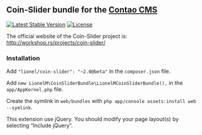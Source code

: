 ## Coin-Slider bundle for the [Contao CMS](https://contao.org/en)

[![Latest Stable Version](https://poser.pugx.org/lionel/coin-slider/v/stable)](https://packagist.org/packages/lionel/coin-slider)
[![License](https://poser.pugx.org/lionel/coin-slider/license)](https://packagist.org/packages/lionel/coin-slider)

The official website of the Coin-Slider project is: <http://workshop.rs/projects/coin-slider/>


### Installation

Add `"lionel/coin-slider": "~2.0@beta"` in the `composer.json` file.

Add `new LionelM\CoinSliderBundle\LionelMCoinSliderBundle(),` in the `app/AppKernel.php` file.

Create the symlink in `web/bundles` with `php app/console assets:install web --symlink`.

This extension use jQuery. You should modify your page layout(s) by selecting “Include jQuery”.
